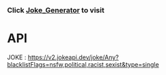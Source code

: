<h3>Click <a href="https://sakib-code00.github.io/joke_generator/">Joke_Generator</a> to visit</h3>

<h1>API</h1>
JOKE : <a href="https://v2.jokeapi.dev/joke/Any?blacklistFlags=nsfw,political,racist,sexist&type=single">https://v2.jokeapi.dev/joke/Any?blacklistFlags=nsfw,political,racist,sexist&type=single</a>

